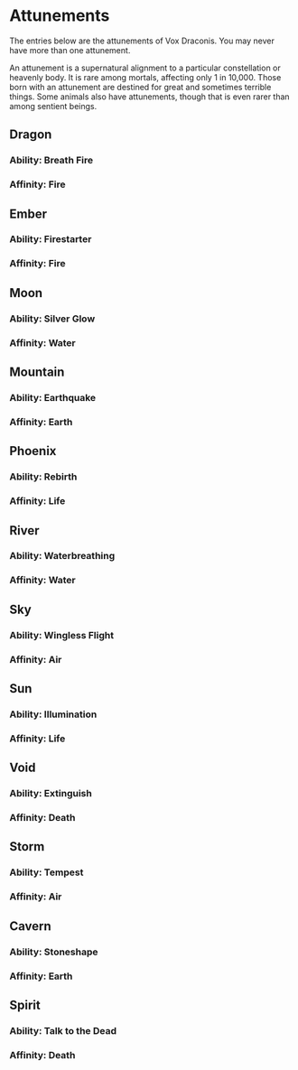# Attunements

The entries below are the attunements of Vox Draconis. You may never have more than one attunement.

An attunement is a supernatural alignment to a particular constellation or heavenly body. It is rare among
mortals, affecting only 1 in 10,000. Those born with an attunement are destined for great and sometimes
terrible things. Some animals also have attunements, though that is even rarer than among sentient beings.

## Dragon

### Ability: Breath Fire

### Affinity: Fire

## Ember

### Ability: Firestarter

### Affinity: Fire

## Moon

### Ability: Silver Glow

### Affinity: Water

## Mountain

### Ability: Earthquake

### Affinity: Earth

## Phoenix

### Ability: Rebirth

### Affinity: Life

## River

### Ability: Waterbreathing

### Affinity: Water

## Sky

### Ability: Wingless Flight

### Affinity: Air

## Sun

### Ability: Illumination

### Affinity: Life

## Void

### Ability: Extinguish

### Affinity: Death

## Storm

### Ability: Tempest

### Affinity: Air

## Cavern

### Ability: Stoneshape

### Affinity: Earth

## Spirit

### Ability: Talk to the Dead

### Affinity: Death
